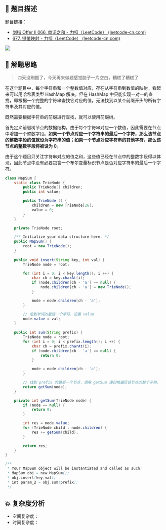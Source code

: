 ## 📃 题目描述

题目链接：

- [剑指 Offer II 066. 单词之和 - 力扣（LeetCode） (leetcode-cn.com)](https://leetcode-cn.com/problems/z1R5dt/)
- [677. 键值映射 - 力扣（LeetCode） (leetcode-cn.com)](https://leetcode-cn.com/problems/map-sum-pairs/)

![](https://cs-wiki.oss-cn-shanghai.aliyuncs.com/img/20220504104436.png)

## 🔔 解题思路

> 四天没刷题了，今天再来做题感觉脑子一片空白，糟糕了糟糕了

在这个题目中，每个字符串和一个整数值对应，存在从字符串到数值的映射，看起来可以用哈希表类型 HashMap 解决。但在 HashMap 中只能实现一对一的查找，即根据一个完整的字符串查找它对应的值，无法找到以某个前缀开头的所有字符串及其对应的值。

既然需要根据字符串的前缀进行查找，就可以使用前缀树。

首先定义前缀树节点的数据结构。由于每个字符串对应一个数值，因此需要在节点中增加一个整数字段。**如果一个节点对应一个字符串的最后一个字符，那么该节点的整数字段的值就设为字符串的值；如果一个节点对应字符串的其他字符，那么该节点的整数字段将被设为 0**。

由于这个题目只关注字符串对应的值之和，这些值已经在节点中的整数字段得以体现，因此节点中没有必要包含一个布尔变量标识节点是否对应字符串的最后一个字符。


```java
class MapSum {
    static class TrieNode {
        public TrieNode[] children;
        public int value;

        public TrieNode () {
            children = new TrieNode[26];
            value = 0;
        }
    }

    private TrieNode root;

    /** Initialize your data structure here. */
    public MapSum() {
        root = new TrieNode();
    }
    
    public void insert(String key, int val) {
        TrieNode node = root;

        for (int i = 0; i < key.length(); i ++) {
            char ch = key.charAt(i);
            if (node.children[ch - 'a'] == null) {
                node.children[ch - 'a'] = new TrieNode();
            }

            node = node.children[ch - 'a'];
        }

        // 走到单词的最后一个字符，设置 value
        node.value = val;
    }
    
    public int sum(String prefix) {
        TrieNode node = root;
        for (int i = 0; i < prefix.length(); i ++) {
            char ch = prefix.charAt(i);
            if (node.children[ch - 'a'] == null) {
                return 0;
            }

            node = node.children[ch - 'a'];
        }

        // 找到 prefix 的最后一个节点，调用 getSum 递归地遍历该节点的整个子树，以便找出所有以 prefix 开头的字符串并累加它们的值
        return getSum(node);
    }

    private int getSum(TrieNode node) {
        if (node == null) {
            return 0;
        }

        int res = node.value;
        for (TrieNode child : node.children) {
            res += getSum(child);
        }

        return res;
    }
}

/**
 * Your MapSum object will be instantiated and called as such:
 * MapSum obj = new MapSum();
 * obj.insert(key,val);
 * int param_2 = obj.sum(prefix);
 */
```

## 💥 复杂度分析

- 空间复杂度：
- 时间复杂度：

